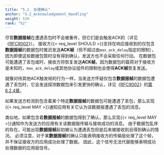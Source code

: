```yaml
---
title: "5.2. 处理确认"
anchor: "5.2_Acknowledgement_Handling"
weight: 520
rank: "h2"
---
```


尽管**数据报帧**在遭遇丢包时不会被重传，但它们是会触发ACK的（详见《[RFC9002](../RFC9002_Chinese_Simplified)》）。
接收方{{< req_level SHOULD >}}支持在响应接收到的仅包含**数据报帧**的数据包时推迟发送**ACK帧**（但不超过由`max_ack_delay`指定的限制），因为即便这些数据包暂时没有得到确认，发送方也不会采取任何行动。
在数据包可能遭遇了丢包或时，接收方将恢复发送**ACK帧**，因为数据包的载荷对于接收方是未知的，`max_ack_delay`或其他协议组件的限制也会使得**ACK帧**恢复发送。

就像对待其他ACK触发帧的行为一样，当发送方怀疑仅包含**数据报帧**的数据包遭遇了丢包时，它会发送探测数据包来引发更快的确认，详见《[RFC9002](../RFC9002_Chinese_Simplified)》的[第6.2.4章](../RFC9002_Chinese_Simplified/#6.2.4_Sending_Probe_Packets)。

如果发送方检测到包含着某个特定**数据报帧**的数据包可能遭遇了丢包，那么实现{{< req_level MAY >}}通知应用有关它认为该数据报遭遇了丢包的消息。

类似地，如果包含着**数据报帧**的数据包得到了确认，那么实现{{< req_level MAY >}}通知作为发送方的应用有关该数据报传输与接收成功的消息。
由于数据包乱序的存在，可能出现**数据报帧**起初被认为遭遇丢包但是后来被接收到且得到确认的情况。
必须注意，对于某**数据报帧**的确认只能表明接收方的传输层处理了这个帧，并不保证接收方的应用成功处理了数据。
因此，这个信号无法代替能够表明成功处理数据的应用层信号。
